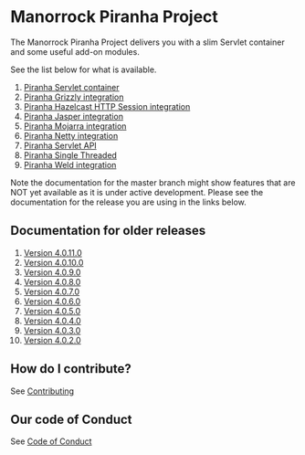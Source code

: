 
# Manorrock Piranha Project

The Manorrock Piranha Project delivers you with a slim Servlet container and
some useful add-on modules.

See the list below for what is available.

1. [Piranha Servlet container](piranha/README.md)
2. [Piranha Grizzly integration](piranha-http-grizzly/README.md)
3. [Piranha Hazelcast HTTP Session integration](piranha-session-hazelcast/README.md)
4. [Piranha Jasper integration](piranha-jsp-jasper/README.md)
5. [Piranha Mojarra integration](piranha-jsf-mojarra/README.md)
6. [Piranha Netty integration](piranha-http-netty/README.md)
7. [Piranha Servlet API](piranha-servlet/README.md)
8. [Piranha Single Threaded](piranha-http-singlethread/README.md)
9. [Piranha Weld integration](piranha-cdi-weld/README.md)

Note the documentation for the master branch might show features that are NOT 
yet available as it is under active development. Please see the documentation
for the release you are using in the links below.

## Documentation for older releases

1. [Version 4.0.11.0](https://github.com/manorrock/piranha/tree/v4.0.11.0)
2. [Version 4.0.10.0](https://github.com/manorrock/piranha/tree/v4.0.10.0)
3. [Version 4.0.9.0](https://github.com/manorrock/piranha/tree/v4.0.9.0)
4. [Version 4.0.8.0](https://github.com/manorrock/piranha/tree/v4.0.8.0)
5. [Version 4.0.7.0](https://github.com/manorrock/piranha/tree/v4.0.7.0)
6. [Version 4.0.6.0](https://github.com/manorrock/piranha/tree/v4.0.6.0)
7. [Version 4.0.5.0](https://github.com/manorrock/piranha/tree/v4.0.5.0)
8. [Version 4.0.4.0](https://github.com/manorrock/piranha/tree/v4.0.4.0)
9. [Version 4.0.3.0](https://github.com/manorrock/piranha/tree/v4.0.3.0)
10. [Version 4.0.2.0](https://github.com/manorrock/piranha/tree/v4.0.2.0)

## How do I contribute?

See [Contributing](CONTRIBUTING.md)

## Our code of Conduct

See [Code of Conduct](CODE_OF_CONDUCT.md)
